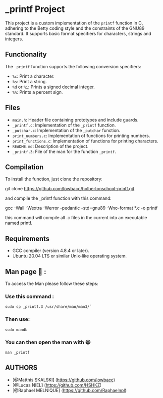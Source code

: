 # _printf Project

This project is a custom implementation of the `printf` function in C, adhering to the Betty coding style and the constraints of the GNU89 standard. It supports basic format specifiers for characters, strings and integers.

## Functionality

The `_printf` function supports the following conversion specifiers:
- `%c`: Print a character.
- `%s`: Print a string.
- `%d` or `%i`: Prints a signed decimal integer.
- `%%`: Prints a percent sign.

## Files

- `main.h`: Header file containing prototypes and include guards.
- `_printf.c`: Implementation of the `_printf` function.
- `_putchar.c`: Implementation of the `_putchar` function.
- `print_numbers.c`: Implementation of functions for printing numbers.
- `print_functions.c`: Implementation of functions for printing characters.
- `README.md`: Description of the project.
- `_printf.3`: File of the man for the function `_printf`. 

## Compilation

To install the function, just clone the repository:

git clone https://github.com/lowbacc/holbertonschool-printf.git

and compile the _printf function with this command:

gcc -Wall -Wextra -Werror -pedantic -std=gnu89 -Wno-format *.c -o printf

this command will compile all .c files in the current into an executable named printf.

## Requirements

- GCC compiler (version 4.8.4 or later).
- Ubuntu 20.04 LTS or similar Unix-like operating system.

## 
## Man page :page_facing_up: :

To access the Man please follow these steps:
### Use this command : 
```
sudo cp _printf.3 /usr/share/man/man3/`
```
### Then use: 
```
sudo mandb
```
### You can then open the man with :smile:
```
man _printf
``` 

## AUTHORS

- [@Matthis SKALSKI] (https://github.com/lowbacc)
- [@Lucas NIEL] (https://github.com/HSHKZ)
- [@Raphael MELNIQUE] (https://github.com/Raphaelnpl)
